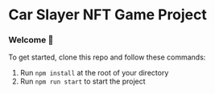# Car Slayer NFT Game Project

### **Welcome 👋**
To get started, clone this repo and follow these commands:

1. Run `npm install` at the root of your directory
2. Run `npm run start` to start the project
